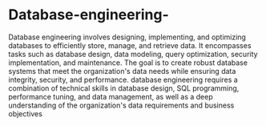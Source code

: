 # Database-engineering-


Database engineering involves designing, implementing, and optimizing databases to efficiently store, manage, and retrieve data. It encompasses tasks such as database design, data modeling, query optimization, security implementation, and maintenance. The goal is to create robust database systems that meet the organization's data needs while ensuring data integrity, security, and performance.
database engineering requires a combination of technical skills in database design, SQL programming, performance tuning, and data management, as well as a deep understanding of the organization's data requirements and business objectives
